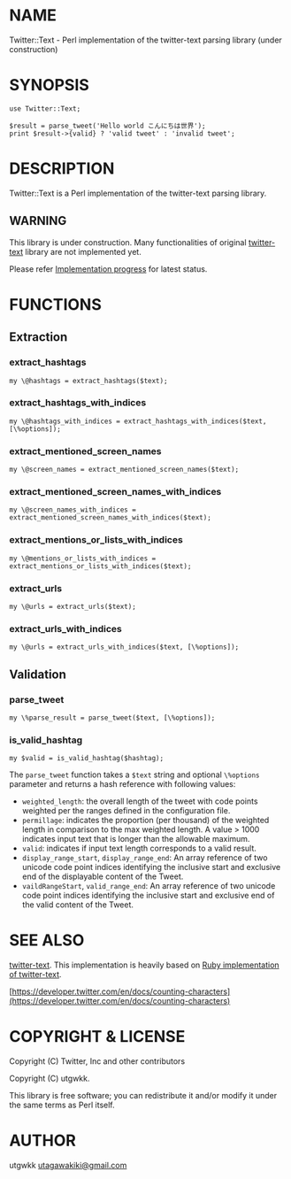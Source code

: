 # NAME

Twitter::Text - Perl implementation of the twitter-text parsing library (under construction)

# SYNOPSIS

    use Twitter::Text;

    $result = parse_tweet('Hello world こんにちは世界');
    print $result->{valid} ? 'valid tweet' : 'invalid tweet';

# DESCRIPTION

Twitter::Text is a Perl implementation of the twitter-text parsing library.

## WARNING

This library is under construction. Many functionalities of original [twitter-text](https://github.com/twitter/twitter-text) library are not implemented yet.

Please refer [Implementation progress](https://github.com/utgwkk/Twitter-Text/issues/5) for latest status.

# FUNCTIONS

## Extraction

### extract\_hashtags

    my \@hashtags = extract_hashtags($text);

### extract\_hashtags\_with\_indices

    my \@hashtags_with_indices = extract_hashtags_with_indices($text, [\%options]);

### extract\_mentioned\_screen\_names

    my \@screen_names = extract_mentioned_screen_names($text);

### extract\_mentioned\_screen\_names\_with\_indices

    my \@screen_names_with_indices = extract_mentioned_screen_names_with_indices($text);

### extract\_mentions\_or\_lists\_with\_indices

    my \@mentions_or_lists_with_indices = extract_mentions_or_lists_with_indices($text);

### extract\_urls

    my \@urls = extract_urls($text);

### extract\_urls\_with\_indices

    my \@urls = extract_urls_with_indices($text, [\%options]);

## Validation

### parse\_tweet

    my \%parse_result = parse_tweet($text, [\%options]);

### is\_valid\_hashtag

    my $valid = is_valid_hashtag($hashtag);

The `parse_tweet` function takes a `$text` string and optional `\%options` parameter and returns a hash reference with following values:

- `weighted_length`: the overall length of the tweet with code points weighted per the ranges defined in the configuration file.
- `permillage`: indicates the proportion (per thousand) of the weighted length in comparison to the max weighted length. A value > 1000 indicates input text that is longer than the allowable maximum.
- `valid`: indicates if input text length corresponds to a valid result.
- `display_range_start`, `display_range_end`: An array reference of two unicode code point indices identifying the inclusive start and exclusive end of the displayable content of the Tweet.
- `vaildRangeStart`, `valid_range_end`: An array reference of two unicode code point indices identifying the inclusive start and exclusive end of the valid content of the Tweet.

# SEE ALSO

[twitter-text](https://github.com/twitter/twitter-text). This implementation is heavily based on [Ruby implementation of twitter-text](https://github.com/twitter/twitter-text/tree/master/rb).

[https://developer.twitter.com/en/docs/counting-characters](https://developer.twitter.com/en/docs/counting-characters)

# COPYRIGHT & LICENSE

Copyright (C) Twitter, Inc and other contributors

Copyright (C) utgwkk.

This library is free software; you can redistribute it and/or modify
it under the same terms as Perl itself.

# AUTHOR

utgwkk <utagawakiki@gmail.com>
